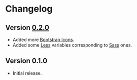 # Changelog

## Version [0.2.0](https://github.com/mc2it/ui-theme/compare/v0.1.0...v0.2.0)
- Added more [Bootstrap Icons](https://icons.getbootstrap.com).
- Added some [Less](https://lesscss.org) variables corresponding to [Sass](https://sass-lang.com) ones.

## Version 0.1.0
- Initial release.
